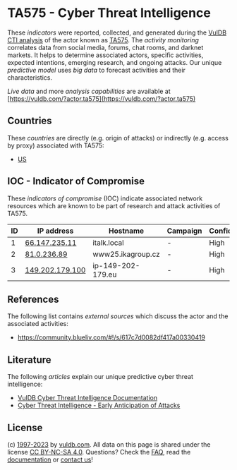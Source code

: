 # TA575 - Cyber Threat Intelligence

These _indicators_ were reported, collected, and generated during the [VulDB CTI analysis](https://vuldb.com/?kb.cti) of the actor known as [TA575](https://vuldb.com/?actor.ta575). The _activity monitoring_ correlates data from social media, forums, chat rooms, and darknet markets. It helps to determine associated actors, specific activities, expected intentions, emerging research, and ongoing attacks. Our unique _predictive model_ uses _big data_ to forecast activities and their characteristics.

_Live data_ and more _analysis capabilities_ are available at [https://vuldb.com/?actor.ta575](https://vuldb.com/?actor.ta575)

## Countries

These _countries_ are directly (e.g. origin of attacks) or indirectly (e.g. access by proxy) associated with TA575:

* [US](https://vuldb.com/?country.us)

## IOC - Indicator of Compromise

These _indicators of compromise_ (IOC) indicate associated network resources which are known to be part of research and attack activities of TA575.

ID | IP address | Hostname | Campaign | Confidence
-- | ---------- | -------- | -------- | ----------
1 | [66.147.235.11](https://vuldb.com/?ip.66.147.235.11) | italk.local | - | High
2 | [81.0.236.89](https://vuldb.com/?ip.81.0.236.89) | www25.ikagroup.cz | - | High
3 | [149.202.179.100](https://vuldb.com/?ip.149.202.179.100) | ip-149-202-179.eu | - | High

## References

The following list contains _external sources_ which discuss the actor and the associated activities:

* https://community.blueliv.com/#!/s/617c7d0082df417a00330419

## Literature

The following _articles_ explain our unique predictive cyber threat intelligence:

* [VulDB Cyber Threat Intelligence Documentation](https://vuldb.com/?kb.cti)
* [Cyber Threat Intelligence - Early Anticipation of Attacks](https://www.scip.ch/en/?labs.20201022)

## License

(c) [1997-2023](https://vuldb.com/?kb.changelog) by [vuldb.com](https://vuldb.com/?kb.about). All data on this page is shared under the license [CC BY-NC-SA 4.0](https://creativecommons.org/licenses/by-nc-sa/4.0/). Questions? Check the [FAQ](https://vuldb.com/?kb.faq), read the [documentation](https://vuldb.com/?kb) or [contact us](https://vuldb.com/?contact)!
